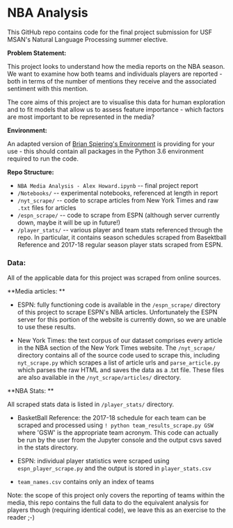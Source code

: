 # NBA Analysis

This GitHub repo contains code for the final project submission for USF MSAN's Natural Language Processing summer elective.

**Problem Statement:**

This project looks to understand how the media reports on the NBA season. We want to examine how both teams and individuals players are reported - both in terms of the number of mentions they receive and the associated sentiment with this mention.

The core aims of this project are to visualise this data for human exploration and to fit models that allow us to assess feature importance - which factors are most important to be represented in the media?

**Environment:**

An adapted version of [Brian Spiering's Environment](https://github.com/brianspiering/nlp-course/tree/master/resources) is providing for your use - this should contain all packages in the Python 3.6 environment required to run the code.

**Repo Structure:**
- `NBA Media Analysis - Alex Howard.ipynb` -- final project report
- `/Notebooks/` -- experimental notebooks, referenced at length in report
- `/nyt_scrape/` -- code to scrape articles from New York Times and raw `.txt` files for articles
- `/espn_scrape/` -- code to scrape from ESPN (although server currently down, maybe it will be up in future!)
- `/player_stats/` -- various player and team stats referenced through the repo. In particular, it contains season schedules scraped from Basektball Reference and 2017-18 regular season player stats scraped from ESPN.

### Data:

All of the applicable data for this project was scraped from online sources.

**Media articles:  **
  
- ESPN: fully functioning code is available in the `/espn_scrape/` directory of this project to scrape ESPN's NBA articles. Unfortunately the ESPN server for this portion of the website is currently down, so we are unable to use these results.  
  
  
- New York Times: the text corpus of our dataset comprises every article in the NBA section of the New York Times website. The `/nyt_scrape/` directory contains all of the source code used to scrape this, including `nyt_scrape.py` which scrapes a list of article urls and `parse_article.py` which parses the raw HTML and saves the data as a .txt file. These files are also available in the `/nyt_scrape/articles/` directory.
  
  
  
  
**NBA Stats:  **
  
All scraped stats data is listed in `/player_stats/` directory.  
  
  
- BasketBall Reference: the 2017-18 schedule for each team can be scraped and processed using `! python team_results_scrape.py GSW` where 'GSW' is the appropriate team acronym. This code can actually be run by the user from the Jupyter console and the output csvs saved in the stats directory.  
  
  
- ESPN: individual player statistics were scraped using `espn_player_scrape.py` and the output is stored in `player_stats.csv`
  
  
- `team_names.csv` contains only an index of teams

Note: the scope of this project only covers the reporting of teams within the media, this repo contains the full data to do the equivalent analysis for players though (requiring identical code), we leave this as an exercise to the reader ;-)

